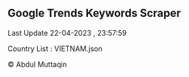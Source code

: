 

## Google Trends Keywords Scraper 
 
Last Update 22-04-2023 , 23:57:59

Country List :
VIETNAM.json



© Abdul Muttaqin 
